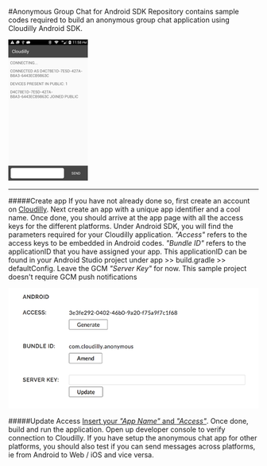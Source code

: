 #Anonymous Group Chat for Android SDK
Repository contains sample codes required to build an anonymous group chat application using Cloudilly Android SDK.

![Anonymous](https://github.com/Cloudilly/Images/blob/master/android_anonymous.png)

---

#####Create app
If you have not already done so, first create an account on [Cloudilly](https://cloudilly.com). Next create an app with a unique app identifier and a cool name. Once done, you should arrive at the app page with all the access keys for the different platforms. Under Android SDK, you will find the parameters required for your Cloudilly application. _"Access"_ refers to the access keys to be embedded in Android codes. _"Bundle ID"_ refers to the applicationID that you have assigned your app. This applicationID can be found in your Android Studio project under app >> build.gradle >> defaultConfig. Leave the GCM _"Server Key"_ for now. This sample project doesn't require GCM push notifications

![Android Console](https://github.com/cloudilly/images/blob/master/android_console.png)

#####Update Access
[Insert your _"App Name"_ and _"Access"_](../../blob/master/app/src/main/java/com/cloudilly/anonymous/ChatActivity.java#L33-L34). Once done, build and run the application. Open up developer console to verify connection to Cloudilly. If you have setup the anonymous chat app for other platforms, you should also test if you can send messages across platforms, ie from Android to Web / iOS and vice versa.
